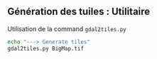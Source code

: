 ## Génération des tuiles : Utilitaire

Utilisation de la command `gdal2tiles.py`

```bash
echo "---> Generate tiles"
gdal2tiles.py BigMap.tif
```
